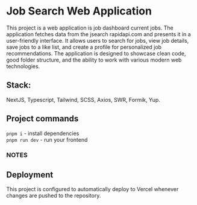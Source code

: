 # Job Search Web Application

This project is a web application is job dashboard current jobs. The application fetches data from the jsearch rapidapi.com and presents it in a user-friendly interface. It allows users to search for jobs, view job details, save jobs to a like list, and create a profile for personalized job recommendations. The application is designed to showcase clean code, good folder structure, and the ability to work with various modern web technologies.

## Stack:

NextJS, Typescript, Tailwind, SCSS, Axios, SWR, Formik, Yup.

## Project commands

`pnpm i` - install dependencies <br />
`pnpm run dev` - run your frontend <br />

### NOTES

## Deployment

This project is configured to automatically deploy to Vercel whenever changes are pushed to the repository.
